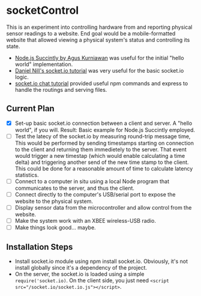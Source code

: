 socketControl
=============

This is an experiment into controlling hardware from and reporting physical sensor readings to a website. End goal would be a mobile-formatted website that allowed viewing a physical system's status and controlling its state.

+ [Node.js Succintly by Agus Kurniawan](https://www.syncfusion.com/resources/techportal/ebooks/nodejs) was useful for the initial "hello world" implementation.
+ [Daniel Nill's socket.io tutorial](http://danielnill.com/nodejs-tutorial-with-socketio/) was very useful for the basic socket.io logic.
+ [socket.io chat tutorial](http://socket.io/get-started/chat/) provided useful npm commands and express to handle the routings and serving files.

## Current Plan ##

+ [X] Set-up basic socket.io connection between a client and server. A "hello world", if you will. Result: Basic example for Node.js Succintly employed.
+ [ ] Test the latecy of the socket.io by measuring round-trip message time, This would be performed by sending timestamps starting on connection to the client and returning them immedietely to the server. That event would trigger a new timestap (which would enable calculating a time delta) and triggering another send of the new time stamp to the client. This could be done for a reasonable amount of time to calculate latency statistics.
+ [ ] Connect to a computer in situ using a local Node program that communicates to the server, and thus the client.
+ [ ] Connect directly to the computer's USB/serial port to expose the website to the physical system.
+ [ ] Display sensor data from the microcontroller and allow control from the website.
+ [ ] Make the system work with an XBEE wireless-USB radio.
+ [ ] Make things look good... maybe.

## Installation Steps ##

+ Install socket.io module using npm install socket.io. Obviously, it's not install globally since it's a dependency of the project.
+ On the server, the socket.io is loaded using a simple `require('socket.io)`. On the client side, you just need `<script src="/socket.io/socket.io.js"></script>`.
